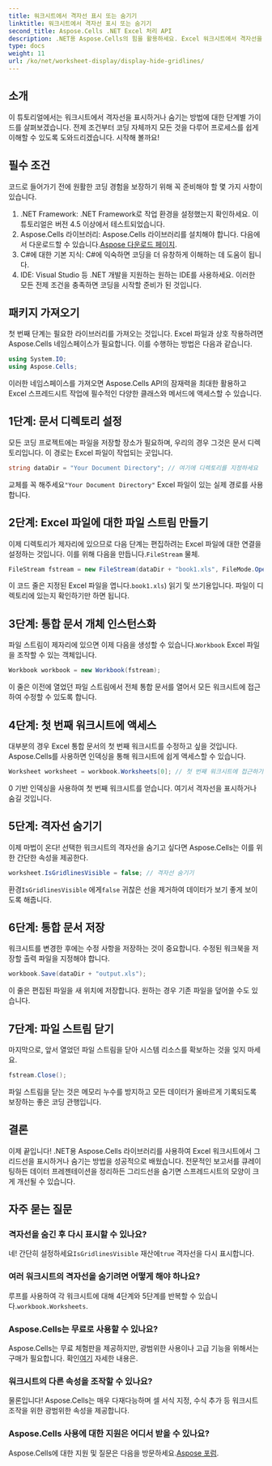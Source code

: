 ```yaml
---
title: 워크시트에서 격자선 표시 또는 숨기기
linktitle: 워크시트에서 격자선 표시 또는 숨기기
second_title: Aspose.Cells .NET Excel 처리 API
description: .NET용 Aspose.Cells의 힘을 활용하세요. Excel 워크시트에서 격자선을 숨기는 방법을 배우고, 데이터를 시각적으로 더 매력적으로 만드세요.
type: docs
weight: 11
url: /ko/net/worksheet-display/display-hide-gridlines/
---
```

## 소개
이 튜토리얼에서는 워크시트에서 격자선을 표시하거나 숨기는 방법에 대한 단계별 가이드를 살펴보겠습니다. 전제 조건부터 코딩 자체까지 모든 것을 다루어 프로세스를 쉽게 이해할 수 있도록 도와드리겠습니다. 시작해 볼까요!
## 필수 조건
코드로 들어가기 전에 원활한 코딩 경험을 보장하기 위해 꼭 준비해야 할 몇 가지 사항이 있습니다.
1. .NET Framework: .NET Framework로 작업 환경을 설정했는지 확인하세요. 이 튜토리얼은 버전 4.5 이상에서 테스트되었습니다.
2.  Aspose.Cells 라이브러리: Aspose.Cells 라이브러리를 설치해야 합니다. 다음에서 다운로드할 수 있습니다.[Aspose 다운로드 페이지](https://releases.aspose.com/cells/net/).
3. C#에 대한 기본 지식: C#에 익숙하면 코딩을 더 유창하게 이해하는 데 도움이 됩니다.
4. IDE: Visual Studio 등 .NET 개발을 지원하는 원하는 IDE를 사용하세요.
이러한 모든 전제 조건을 충족하면 코딩을 시작할 준비가 된 것입니다.
## 패키지 가져오기
첫 번째 단계는 필요한 라이브러리를 가져오는 것입니다. Excel 파일과 상호 작용하려면 Aspose.Cells 네임스페이스가 필요합니다. 이를 수행하는 방법은 다음과 같습니다.
```csharp
using System.IO;
using Aspose.Cells;
```
이러한 네임스페이스를 가져오면 Aspose.Cells API의 잠재력을 최대한 활용하고 Excel 스프레드시트 작업에 필수적인 다양한 클래스와 메서드에 액세스할 수 있습니다.
## 1단계: 문서 디렉토리 설정
모든 코딩 프로젝트에는 파일을 저장할 장소가 필요하며, 우리의 경우 그것은 문서 디렉토리입니다. 이 경로는 Excel 파일이 작업되는 곳입니다.
```csharp
string dataDir = "Your Document Directory"; // 여기에 디렉토리를 지정하세요
```
 교체를 꼭 해주세요`"Your Document Directory"` Excel 파일이 있는 실제 경로를 사용합니다.
## 2단계: Excel 파일에 대한 파일 스트림 만들기
 이제 디렉토리가 제자리에 있으므로 다음 단계는 편집하려는 Excel 파일에 대한 연결을 설정하는 것입니다. 이를 위해 다음을 만듭니다.`FileStream` 물체.
```csharp
FileStream fstream = new FileStream(dataDir + "book1.xls", FileMode.Open);
```
이 코드 줄은 지정된 Excel 파일을 엽니다.`book1.xls`) 읽기 및 쓰기용입니다. 파일이 디렉토리에 있는지 확인하기만 하면 됩니다.
## 3단계: 통합 문서 개체 인스턴스화
파일 스트림이 제자리에 있으면 이제 다음을 생성할 수 있습니다.`Workbook` Excel 파일을 조작할 수 있는 객체입니다.
```csharp
Workbook workbook = new Workbook(fstream);
```
이 줄은 이전에 열었던 파일 스트림에서 전체 통합 문서를 열어서 모든 워크시트에 접근하여 수정할 수 있도록 합니다.
## 4단계: 첫 번째 워크시트에 액세스
대부분의 경우 Excel 통합 문서의 첫 번째 워크시트를 수정하고 싶을 것입니다. Aspose.Cells를 사용하면 인덱싱을 통해 워크시트에 쉽게 액세스할 수 있습니다.
```csharp
Worksheet worksheet = workbook.Worksheets[0]; // 첫 번째 워크시트에 접근하기
```
0 기반 인덱싱을 사용하여 첫 번째 워크시트를 얻습니다. 여기서 격자선을 표시하거나 숨길 것입니다.
## 5단계: 격자선 숨기기
이제 마법이 온다! 선택한 워크시트의 격자선을 숨기고 싶다면 Aspose.Cells는 이를 위한 간단한 속성을 제공한다.
```csharp
worksheet.IsGridlinesVisible = false; // 격자선 숨기기
```
 환경`IsGridlinesVisible` 에게`false` 귀찮은 선을 제거하여 데이터가 보기 좋게 보이도록 해줍니다.
## 6단계: 통합 문서 저장
워크시트를 변경한 후에는 수정 사항을 저장하는 것이 중요합니다. 수정된 워크북을 저장할 출력 파일을 지정해야 합니다.
```csharp
workbook.Save(dataDir + "output.xls");
```
이 줄은 편집된 파일을 새 위치에 저장합니다. 원하는 경우 기존 파일을 덮어쓸 수도 있습니다.
## 7단계: 파일 스트림 닫기
마지막으로, 앞서 열었던 파일 스트림을 닫아 시스템 리소스를 확보하는 것을 잊지 마세요.
```csharp
fstream.Close();
```
파일 스트림을 닫는 것은 메모리 누수를 방지하고 모든 데이터가 올바르게 기록되도록 보장하는 좋은 코딩 관행입니다.
## 결론
이제 끝입니다! .NET용 Aspose.Cells 라이브러리를 사용하여 Excel 워크시트에서 그리드선을 표시하거나 숨기는 방법을 성공적으로 배웠습니다. 전문적인 보고서를 큐레이팅하든 데이터 프레젠테이션을 정리하든 그리드선을 숨기면 스프레드시트의 모양이 크게 개선될 수 있습니다. 
## 자주 묻는 질문
### 격자선을 숨긴 후 다시 표시할 수 있나요?
 네! 간단히 설정하세요`IsGridlinesVisible` 재산에`true` 격자선을 다시 표시합니다.
### 여러 워크시트의 격자선을 숨기려면 어떻게 해야 하나요?
 루프를 사용하여 각 워크시트에 대해 4단계와 5단계를 반복할 수 있습니다.`workbook.Worksheets`.
### Aspose.Cells는 무료로 사용할 수 있나요?
Aspose.Cells는 무료 체험판을 제공하지만, 광범위한 사용이나 고급 기능을 위해서는 구매가 필요합니다. 확인[여기](https://purchase.aspose.com/buy) 자세한 내용은.
### 워크시트의 다른 속성을 조작할 수 있나요?
물론입니다! Aspose.Cells는 매우 다재다능하며 셀 서식 지정, 수식 추가 등 워크시트 조작을 위한 광범위한 속성을 제공합니다.
### Aspose.Cells 사용에 대한 지원은 어디서 받을 수 있나요?
 Aspose.Cells에 대한 지원 및 질문은 다음을 방문하세요.[Aspose 포럼](https://forum.aspose.com/c/cells/9).
